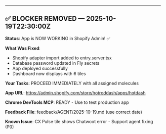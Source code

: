 
---

## ✅ BLOCKER REMOVED — 2025-10-19T22:30:00Z

**Status**: App is NOW WORKING in Shopify Admin! ✅

**What Was Fixed**:
- Shopify adapter import added to entry.server.tsx
- Database password updated in Fly secrets
- App deployed successfully
- Dashboard now displays with 6 tiles

**Your Tasks**: PROCEED IMMEDIATELY with all assigned molecules

**App URL**: https://admin.shopify.com/store/hotroddash/apps/hotdash

**Chrome DevTools MCP**: READY - Use to test production app

**Feedback File**: feedback/AGENT/2025-10-19.md (use correct date)

**Known Issue**: CX Pulse tile shows Chatwoot error - Support agent fixing (P0)


